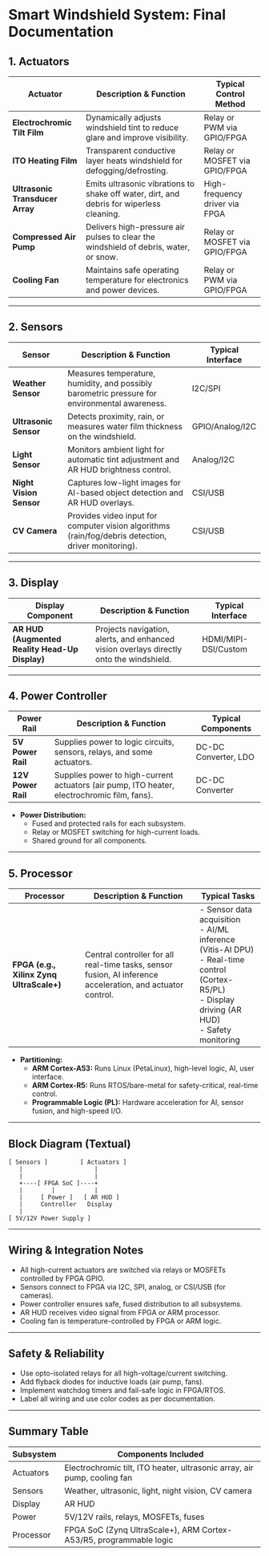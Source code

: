 # Smart Windshield System: Final Documentation

## 1. **Actuators**

| Actuator                      | Description & Function                                                                                   | Typical Control Method           |
|-------------------------------|---------------------------------------------------------------------------------------------------------|----------------------------------|
| **Electrochromic Tilt Film**  | Dynamically adjusts windshield tint to reduce glare and improve visibility.                             | Relay or PWM via GPIO/FPGA       |
| **ITO Heating Film**          | Transparent conductive layer heats windshield for defogging/defrosting.                                 | Relay or MOSFET via GPIO/FPGA    |
| **Ultrasonic Transducer Array** | Emits ultrasonic vibrations to shake off water, dirt, and debris for wiperless cleaning.               | High-frequency driver via FPGA   |
| **Compressed Air Pump**       | Delivers high-pressure air pulses to clear the windshield of debris, water, or snow.                    | Relay or MOSFET via GPIO/FPGA    |
| **Cooling Fan**               | Maintains safe operating temperature for electronics and power devices.                                 | Relay or PWM via GPIO/FPGA       |

---

## 2. **Sensors**

| Sensor                | Description & Function                                                                                 | Typical Interface    |
|-----------------------|-------------------------------------------------------------------------------------------------------|---------------------|
| **Weather Sensor**    | Measures temperature, humidity, and possibly barometric pressure for environmental awareness.         | I2C/SPI             |
| **Ultrasonic Sensor** | Detects proximity, rain, or measures water film thickness on the windshield.                          | GPIO/Analog/I2C     |
| **Light Sensor**      | Monitors ambient light for automatic tint adjustment and AR HUD brightness control.                   | Analog/I2C          |
| **Night Vision Sensor** | Captures low-light images for AI-based object detection and AR HUD overlays.                        | CSI/USB             |
| **CV Camera**         | Provides video input for computer vision algorithms (rain/fog/debris detection, driver monitoring).   | CSI/USB             |

---

## 3. **Display**

| Display Component     | Description & Function                                                                                 | Typical Interface    |
|-----------------------|-------------------------------------------------------------------------------------------------------|---------------------|
| **AR HUD (Augmented Reality Head-Up Display)** | Projects navigation, alerts, and enhanced vision overlays directly onto the windshield. | HDMI/MIPI-DSI/Custom|

---

## 4. **Power Controller**

| Power Rail            | Description & Function                                                                                 | Typical Components  |
|-----------------------|-------------------------------------------------------------------------------------------------------|---------------------|
| **5V Power Rail**     | Supplies power to logic circuits, sensors, relays, and some actuators.                                | DC-DC Converter, LDO|
| **12V Power Rail**    | Supplies power to high-current actuators (air pump, ITO heater, electrochromic film, fans).           | DC-DC Converter     |

- **Power Distribution:**  
  - Fused and protected rails for each subsystem.
  - Relay or MOSFET switching for high-current loads.
  - Shared ground for all components.

---

## 5. **Processor**

| Processor             | Description & Function                                                                                 | Typical Tasks       |
|-----------------------|-------------------------------------------------------------------------------------------------------|---------------------|
| **FPGA (e.g., Xilinx Zynq UltraScale+)** | Central controller for all real-time tasks, sensor fusion, AI inference acceleration, and actuator control. | - Sensor data acquisition<br>- AI/ML inference (Vitis-AI DPU)<br>- Real-time control (Cortex-R5/PL)<br>- Display driving (AR HUD)<br>- Safety monitoring |

- **Partitioning:**  
  - **ARM Cortex-A53:** Runs Linux (PetaLinux), high-level logic, AI, user interface.
  - **ARM Cortex-R5:** Runs RTOS/bare-metal for safety-critical, real-time control.
  - **Programmable Logic (PL):** Hardware acceleration for AI, sensor fusion, and high-speed I/O.

---

## **Block Diagram (Textual)**

```
[ Sensors ]         [ Actuators ]
   |                    |
   |                    |
   +----[ FPGA SoC ]----+
   |        |           |
   |     [ Power ]   [ AR HUD ]
   |     Controller   Display
   |
[ 5V/12V Power Supply ]
```

---

## **Wiring & Integration Notes**

- All high-current actuators are switched via relays or MOSFETs controlled by FPGA GPIO.
- Sensors connect to FPGA via I2C, SPI, analog, or CSI/USB (for cameras).
- Power controller ensures safe, fused distribution to all subsystems.
- AR HUD receives video signal from FPGA or ARM processor.
- Cooling fan is temperature-controlled by FPGA or ARM logic.

---

## **Safety & Reliability**

- Use opto-isolated relays for all high-voltage/current switching.
- Add flyback diodes for inductive loads (air pump, fans).
- Implement watchdog timers and fail-safe logic in FPGA/RTOS.
- Label all wiring and use color codes as per documentation.

---

## **Summary Table**

| Subsystem      | Components Included                                                                 |
|----------------|-------------------------------------------------------------------------------------|
| Actuators      | Electrochromic tilt, ITO heater, ultrasonic array, air pump, cooling fan            |
| Sensors        | Weather, ultrasonic, light, night vision, CV camera                                 |
| Display        | AR HUD                                                                              |
| Power          | 5V/12V rails, relays, MOSFETs, fuses                                                |
| Processor      | FPGA SoC (Zynq UltraScale+), ARM Cortex-A53/R5, programmable logic                  |
